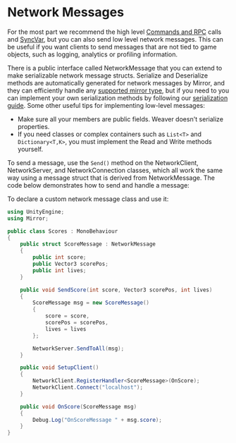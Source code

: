 # Network Messages

For the most part we recommend the high level [Commands and RPC](remote-actions.md) calls and [SyncVar](../synchronization/syncvars.md), but you can also send low level network messages. This can be useful if you want clients to send messages that are not tied to game objects, such as logging, analytics or profiling information.

There is a public interface called NetworkMessage that you can extend to make serializable network message structs. Serialize and Deserialize methods are automatically generated for network messages by Mirror, and they can efficiently handle any [supported mirror type](../data-types.md), but if you need to you can implement your own serialization methods by following our [serialization guide](../serialization.md). Some other useful tips for implementing low-level messages:

* Make sure all your members are public fields. Weaver doesn't serialize properties.
* If you need classes or complex containers such as `List<T>` and `Dictionary<T,K>`, you must implement the Read and Write methods yourself.

To send a message, use the `Send()` method on the NetworkClient, NetworkServer, and NetworkConnection classes, which all work the same way using a message struct that is derived from NetworkMessage. The code below demonstrates how to send and handle a message:

To declare a custom network message class and use it:

```csharp
using UnityEngine;
using Mirror;

public class Scores : MonoBehaviour
{
    public struct ScoreMessage : NetworkMessage
    {
        public int score;
        public Vector3 scorePos;
        public int lives;
    }

    public void SendScore(int score, Vector3 scorePos, int lives)
    {
        ScoreMessage msg = new ScoreMessage()
        {
            score = score,
            scorePos = scorePos,
            lives = lives
        };

        NetworkServer.SendToAll(msg);
    }

    public void SetupClient()
    {
        NetworkClient.RegisterHandler<ScoreMessage>(OnScore);
        NetworkClient.Connect("localhost");
    }

    public void OnScore(ScoreMessage msg)
    {
        Debug.Log("OnScoreMessage " + msg.score);
    }
}
```
